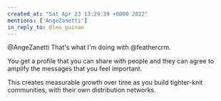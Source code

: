 ```yaml
---
created_at: "Sat Apr 23 13:29:39 +0000 2022"
mentions: ['AngeZanetti']
in_reply_to: @leo_guinan
---
```


@AngeZanetti That's what I'm doing with @feathercrm. 

You get a profile that you can share with people and they can agree to amplify the messages that you feel  important.

This creates measurable growth over time as you build tighter-knit communities, with their own distribution networks.